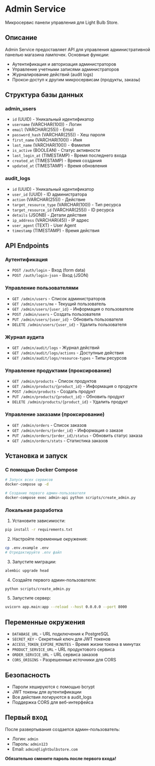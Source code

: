 # Admin Service

Микросервис панели управления для Light Bulb Store.

## Описание

Admin Service предоставляет API для управления административной панелью магазина лампочек. Основные функции:

- Аутентификация и авторизация администраторов
- Управление учетными записями администраторов
- Журналирование действий (audit logs)
- Прокси-доступ к другим микросервисам (продукты, заказы)

## Структура базы данных

### admin_users
- `id` (UUID) - Уникальный идентификатор
- `username` (VARCHAR(100)) - Логин 
- `email` (VARCHAR(255)) - Email
- `password_hash` (VARCHAR(255)) - Хеш пароля
- `first_name` (VARCHAR(100)) - Имя
- `last_name` (VARCHAR(100)) - Фамилия
- `is_active` (BOOLEAN) - Статус активности
- `last_login_at` (TIMESTAMP) - Время последнего входа
- `created_at` (TIMESTAMP) - Время создания
- `updated_at` (TIMESTAMP) - Время обновления

### audit_logs
- `id` (UUID) - Уникальный идентификатор
- `user_id` (UUID) - ID администратора
- `action` (VARCHAR(255)) - Действие
- `target_resource_type` (VARCHAR(100)) - Тип ресурса
- `target_resource_id` (VARCHAR(255)) - ID ресурса
- `details` (JSONB) - Детали действия
- `ip_address` (VARCHAR(45)) - IP адрес
- `user_agent` (TEXT) - User Agent
- `timestamp` (TIMESTAMP) - Время действия

## API Endpoints

### Аутентификация
- `POST /auth/login` - Вход (form data)
- `POST /auth/login-json` - Вход (JSON)

### Управление пользователями
- `GET /admin/users` - Список администраторов
- `GET /admin/users/me` - Текущий пользователь
- `GET /admin/users/{user_id}` - Информация о пользователе
- `POST /admin/users` - Создать пользователя
- `PUT /admin/users/{user_id}` - Обновить пользователя
- `DELETE /admin/users/{user_id}` - Удалить пользователя

### Журнал аудита
- `GET /admin/audit/logs` - Журнал действий
- `GET /admin/audit/logs/actions` - Доступные действия
- `GET /admin/audit/logs/resource-types` - Типы ресурсов

### Управление продуктами (проксирование)
- `GET /admin/products` - Список продуктов
- `GET /admin/products/{product_id}` - Информация о продукте
- `POST /admin/products` - Создать продукт
- `PUT /admin/products/{product_id}` - Обновить продукт
- `DELETE /admin/products/{product_id}` - Удалить продукт

### Управление заказами (проксирование)
- `GET /admin/orders` - Список заказов
- `GET /admin/orders/{order_id}` - Информация о заказе
- `PUT /admin/orders/{order_id}/status` - Обновить статус заказа
- `GET /admin/orders/stats` - Статистика заказов

## Установка и запуск

### С помощью Docker Compose

```bash
# Запуск всех сервисов
docker-compose up -d

# Создание первого админ-пользователя
docker-compose exec admin-api python scripts/create_admin.py
```

### Локальная разработка

1. Установите зависимости:
```bash
pip install -r requirements.txt
```

2. Настройте переменные окружения:
```bash
cp .env.example .env
# Отредактируйте .env файл
```

3. Запустите миграции:
```bash
alembic upgrade head
```

4. Создайте первого админ-пользователя:
```bash
python scripts/create_admin.py
```

5. Запустите сервер:
```bash
uvicorn app.main:app --reload --host 0.0.0.0 --port 8000
```

## Переменные окружения

- `DATABASE_URL` - URL подключения к PostgreSQL
- `SECRET_KEY` - Секретный ключ для JWT токенов
- `ACCESS_TOKEN_EXPIRE_MINUTES` - Время жизни токена в минутах
- `PRODUCT_SERVICE_URL` - URL продуктового сервиса
- `ORDER_SERVICE_URL` - URL сервиса заказов
- `CORS_ORIGINS` - Разрешенные источники для CORS

## Безопасность

- Пароли хешируются с помощью bcrypt
- JWT токены для аутентификации
- Все действия логируются в audit_logs
- Поддержка CORS для веб-интерфейса

## Первый вход

После развертывания создается админ-пользователь:
- Логин: `admin`
- Пароль: `admin123`
- Email: `admin@lightbulbstore.com`

**Обязательно смените пароль после первого входа!**
